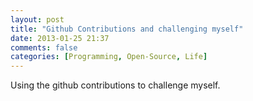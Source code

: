 ```yaml
---
layout: post
title: "Github Contributions and challenging myself"
date: 2013-01-25 21:37
comments: false
categories: [Programming, Open-Source, Life]
---
```


Using the github contributions to challenge myself.